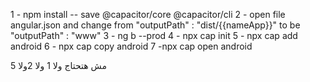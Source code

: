 1 - npm install -- save @capacitor/core @capacitor/cli
2 - open file angular.json and change from  "outputPath" : "dist/{{nameApp}}" to be 
"outputPath" : "www"
3 - ng b --prod
4 - npx cap init
5 - npx cap add android
6 - npx cap copy android
7 -npx cap open android

مش هتحتاج ولا 1 ولا 2ولا 5

